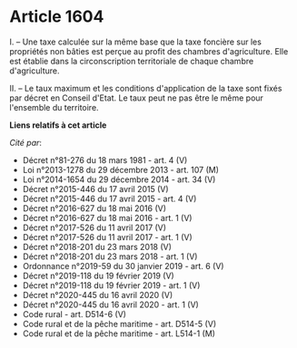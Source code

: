 # Article 1604

I. – Une taxe calculée sur la même base que la taxe foncière sur les propriétés non bâties est perçue au profit des chambres
d'agriculture. Elle est établie dans la circonscription territoriale de chaque chambre d'agriculture.

II. – Le taux maximum et les conditions d'application de la taxe sont fixés par décret en Conseil d'Etat. Le taux peut ne pas
être le même pour l'ensemble du territoire.

**Liens relatifs à cet article**

_Cité par_:

  - Décret n°81-276 du 18 mars 1981 - art. 4 (V)
  - Loi n°2013-1278 du 29 décembre 2013 - art. 107 (M)
  - Loi n°2014-1654 du 29 décembre 2014 - art. 34 (V)
  - Décret n°2015-446 du 17 avril 2015 (V)
  - Décret n°2015-446 du 17 avril 2015 - art. 4 (V)
  - Décret n°2016-627 du 18 mai 2016 (V)
  - Décret n°2016-627 du 18 mai 2016 - art. 1 (V)
  - Décret n°2017-526 du 11 avril 2017 (V)
  - Décret n°2017-526 du 11 avril 2017 - art. 1 (V)
  - Décret n°2018-201 du 23 mars 2018 (V)
  - Décret n°2018-201 du 23 mars 2018 - art. 1 (V)
  - Ordonnance n°2019-59 du 30 janvier 2019 - art. 6 (V)
  - Décret n°2019-118 du 19 février 2019 (V)
  - Décret n°2019-118 du 19 février 2019 - art. 1 (V)
  - Décret n°2020-445 du 16 avril 2020 (V)
  - Décret n°2020-445 du 16 avril 2020 - art. 1 (V)
  - Code rural - art. D514-6 (V)
  - Code rural et de la pêche maritime - art. D514-5 (V)
  - Code rural et de la pêche maritime - art. L514-1 (M)
